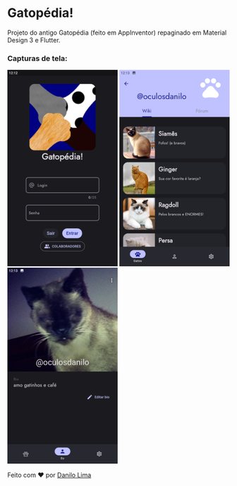 # Gatopédia!

Projeto do antigo Gatopédia (feito em AppInventor) repaginado em Material Design 3 e Flutter. <br>

### Capturas de tela:

<div>
<img src="screenshots/login.png" width="250" />
<img src="screenshots/wiki.png" width="250" />
<img src="screenshots/eu.png" width="250" />
</div>

Feito com :heart: por <a href="https://github.com/oculosdanilo">Danilo Lima</a>
